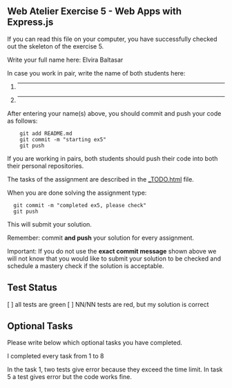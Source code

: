 ## Web Atelier Exercise 5 - Web Apps with Express.js

If you can read this file on your computer, you have successfully checked out the skeleton of the exercise 5.

Write your full name here: Elvira Baltasar

In case you work in pair, write the name of both students here:

1. ________
2. ________

After entering your name(s) above, you should commit and push your code as follows:

```
	git add README.md
	git commit -m "starting ex5"
	git push
```

If you are working in pairs, both students should push their code into both their personal repositories.

The tasks of the assignment are described in the [_TODO.html](_TODO.html) file.

When you are done solving the assignment type:

  ```
	git commit -m "completed ex5, please check"
	git push
  ```

This will submit your solution.

Remember: commit __and push__ your solution for every assignment.

Important: If you do not use the __exact commit message__ shown above we will not know that you would like to submit your solution to be checked and schedule a mastery check if the solution is acceptable.

## Test Status

[ ] all tests are green
[ ] NN/NN tests are red, but my solution is correct

## Optional Tasks

Please write below which optional tasks you have completed.

I completed every task from 1 to 8

In the task 1, two tests give error because they exceed the time limit.
In task 5 a test gives error but the code works fine.
